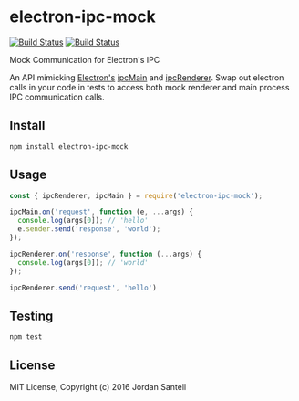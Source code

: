 electron-ipc-mock
=======

[![Build Status](http://img.shields.io/travis/jsantell/electron-ipc-mock.svg?style=flat-square)](https://travis-ci.org/jsantell/electron-ipc-mock)
[![Build Status](http://img.shields.io/npm/v/electron-ipc-mock.svg?style=flat-square)](https://www.npmjs.org/package/electron-ipc-mock)

Mock Communication for Electron's IPC

An API mimicking [Electron's](http://electron.atom.io/docs/latest/api/ipc-renderer/) [ipcMain](http://electron.atom.io/docs/latest/api/ipc-main/) and [ipcRenderer](http://electron.atom.io/docs/latest/api/ipc-renderer/). Swap out electron calls in your code in tests to access both mock renderer and main process IPC communication calls.

## Install

```
npm install electron-ipc-mock
```

## Usage

```js
const { ipcRenderer, ipcMain } = require('electron-ipc-mock');

ipcMain.on('request', function (e, ...args) {
  console.log(args[0]); // 'hello'
  e.sender.send('response', 'world');
});

ipcRenderer.on('response', function (...args) {
  console.log(args[0]); // 'world'
});

ipcRenderer.send('request', 'hello')
```

## Testing

```
npm test
```

## License

MIT License, Copyright (c) 2016 Jordan Santell
